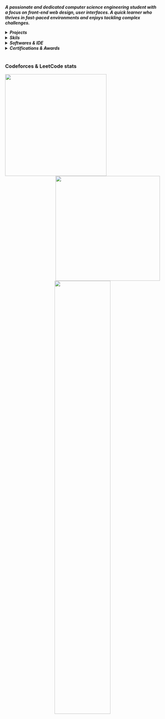 <p><i><b>A passionate and dedicated computer science engineering student with a focus on front-end web design, user interfaces. A quick learner who thrives in fast-paced environments and enjoys tackling complex challenges.</b></i></p>

<details>
  <summary><i><b>Projects</b></i></summary>
  <ul type="disc">
    <li><i>Portfolio website <a href="https://tahsinhasib.github.io/Disha-Portfolio/">Disha's Portfolio Website</a></i></li>
    <li><i>Portfolio website <a href="https://tahsinhasib.github.io/Disha-Portfolio/">Disha's Portfolio Website</a></i></li>
  </ul>
</details>


<details>
  <summary><i><b>Skils</b></i></summary>
    <img src="https://img.icons8.com/?size=512&id=40670&format=png" width="40px"><img>
    <img src="https://img.icons8.com/?size=512&id=40669&format=png" width="40px">
    <img src="https://img.icons8.com/?size=512&id=13679&format=png" width="40px">
    <img src="https://img.icons8.com/?size=512&id=20909&format=png" width="40">
    <img src="https://img.icons8.com/?size=512&id=21278&format=png" width="40px">
    <img src="https://img.icons8.com/color/256/c-sharp-logo-2.png" width="40px">
    <img src="https://img.icons8.com/?size=512&id=13441&format=png" width="40px">
</details>

<details>
  <summary><i><b>Softwares & IDE</b></i></summary>
    <img src="https://img.icons8.com/?size=512&id=0OQR1FYCuA9f&format=png" width="40px"><img>
    <img src="https://img.icons8.com/?size=512&id=ezj3zaVtImPg&format=png" width="40px">
    <img src="https://img.icons8.com/?size=512&id=A9D8s9odUiU8&format=png" width="40px">
    <img src="https://img.icons8.com/?size=512&id=6RHskkZGRABM&format=png" width="40px">
    <img src="https://img.icons8.com/?size=512&id=laYYF3dV0Iew&format=png" width="40px">
    <img src="https://img.icons8.com/color/256/git.png" width="40px">
    <img src="https://img.icons8.com/fluency/256/obs-studio.png" width="40px">
    <img src="https://img.icons8.com/color/256/ms-word.png" width="40px">
    <img src="https://img.icons8.com/color/256/ms-powerpoint--v1.png" width="40px">
    <img src="https://img.icons8.com/color/256/ms-excel.png" width="40px">
    <img src="https://img.icons8.com/fluency/256/microsoft-teams-2019.png" width="40px">
    <img src="https://img.icons8.com/color/256/adobe-photoshop--v1.png" width="40px">
    <img src="https://img.icons8.com/?size=512&id=uVERmCBZZACL&format=png" width="40px">
</details>


<details>
  <summary><i><b>Certifications & Awards</b></i></summary>
  <ul type="disc">
    <li><i>Academic award at American International University - Bangladesh <a href="https://www.linkedin.com/feed/update/urn:li:activity:7091769365016039424/">Dean's List Award</a></i></li>
    <li><i>Computer hardware and software <a href="https://www.credly.com/badges/a4194921-7625-407c-93e7-48d55fdda832/linked_in_profile">IT Essentials issued by CISCO</a></i></li>
  </ul>
</details>




<br>
<div>
  <h3 align="left">Codeforces & LeetCode stats</h3>
  <img align="left" src = "https://github-readme-stats.vercel.app/api/top-langs/?username=tahsinhasib&show_icons=true&theme=github_dark&count_private=true&hide_border=false&layout=donut&langs_count=7&hide=plsql" width="330px">
  <a href="https://codeforces.com/profile/tahsinhasib"><img align="right" src="https://codeforces-readme-stats.vercel.app/api/card?username=tahsinhasib&theme=github_dark" width="340px"></a>
</div>

<br><br><br><br><br><br><br><br><br><br><br><br>
<div align="center">
  <img src = "https://leetcard.jacoblin.cool/tahsinhasib?ext=heatmap" width = "60%">
</div>



